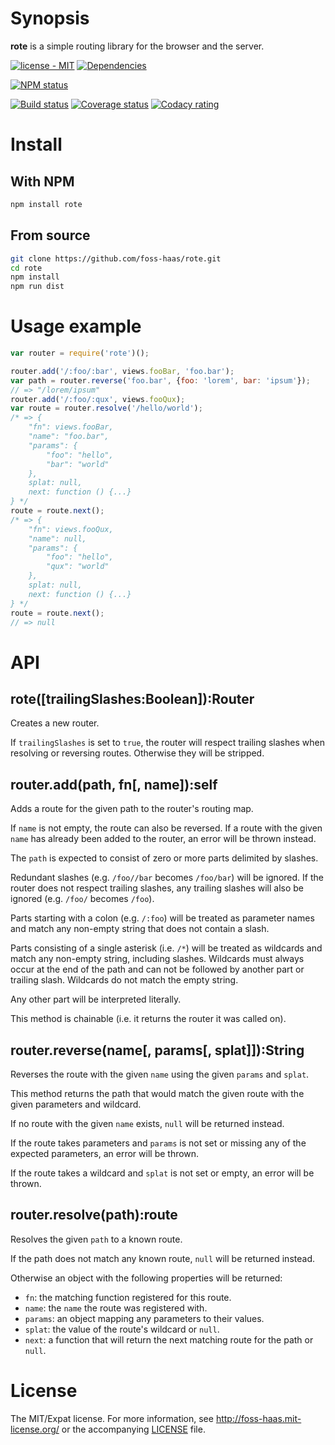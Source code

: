 # Synopsis

**rote** is a simple routing library for the browser and the server.

[![license - MIT](https://img.shields.io/npm/l/rote.svg)](http://foss-haas.mit-license.org) [![Dependencies](https://img.shields.io/david/foss-haas/rote.svg)](https://david-dm.org/foss-haas/rote)

[![NPM status](https://nodei.co/npm/rote.png?compact=true)](https://www.npmjs.com/package/rote)

[![Build status](https://img.shields.io/travis/foss-haas/rote.svg)](https://travis-ci.org/foss-haas/rote) [![Coverage status](https://img.shields.io/coveralls/foss-haas/rote.svg)](https://coveralls.io/r/foss-haas/rote?branch=master) [![Codacy rating](https://img.shields.io/codacy/235d77e8bfe041c8b1bb63e1c1b50d65.svg)](https://www.codacy.com/public/me_4/rote)

# Install

## With NPM

```sh
npm install rote
```

## From source

```sh
git clone https://github.com/foss-haas/rote.git
cd rote
npm install
npm run dist
```

# Usage example

```js
var router = require('rote')();

router.add('/:foo/:bar', views.fooBar, 'foo.bar');
var path = router.reverse('foo.bar', {foo: 'lorem', bar: 'ipsum'});
// => "/lorem/ipsum"
router.add('/:foo/:qux', views.fooQux);
var route = router.resolve('/hello/world');
/* => {
    "fn": views.fooBar,
    "name": "foo.bar",
    "params": {
        "foo": "hello",
        "bar": "world"
    },
    splat: null,
    next: function () {...}
} */
route = route.next();
/* => {
    "fn": views.fooQux,
    "name": null,
    "params": {
        "foo": "hello",
        "qux": "world"
    },
    splat: null,
    next: function () {...}
} */
route = route.next();
// => null
```

# API

## rote([trailingSlashes:Boolean]):Router

Creates a new router.

If `trailingSlashes` is set to `true`, the router will respect trailing slashes when resolving or reversing routes. Otherwise they will be stripped.

## router.add(path, fn[, name]):self

Adds a route for the given path to the router's routing map.

If `name` is not empty, the route can also be reversed. If a route with the given `name` has already been added to the router, an error will be thrown instead.

The `path` is expected to consist of zero or more parts delimited by slashes.

Redundant slashes (e.g. `/foo//bar` becomes `/foo/bar`) will be ignored. If the router does not respect trailing slashes, any trailing slashes will also be ignored (e.g. `/foo/` becomes `/foo`).

Parts starting with a colon (e.g. `/:foo`) will be treated as parameter names and match any non-empty string that does not contain a slash.

Parts consisting of a single asterisk (i.e. `/*`) will be treated as wildcards and match any non-empty string, including slashes. Wildcards must always occur at the end of the path and can not be followed by another part or trailing slash. Wildcards do not match the empty string.

Any other part will be interpreted literally.

This method is chainable (i.e. it returns the router it was called on).

## router.reverse(name[, params[, splat]]):String

Reverses the route with the given `name` using the given `params` and `splat`.

This method returns the path that would match the given route with the given parameters and wildcard.

If no route with the given `name` exists, `null` will be returned instead.

If the route takes parameters and `params` is not set or missing any of the expected parameters, an error will be thrown.

If the route takes a wildcard and `splat` is not set or empty, an error will be thrown.

## router.resolve(path):route

Resolves the given `path` to a known route.

If the path does not match any known route, `null` will be returned instead.

Otherwise an object with the following properties will be returned:

* `fn`: the matching function registered for this route.
* `name`: the `name` the route was registered with.
* `params`: an object mapping any parameters to their values.
* `splat`: the value of the route's wildcard or `null`.
* `next`: a function that will return the next matching route for the path or `null`.

# License

The MIT/Expat license. For more information, see http://foss-haas.mit-license.org/ or the accompanying [LICENSE](https://github.com/foss-haas/rote/blob/master/LICENSE) file.
